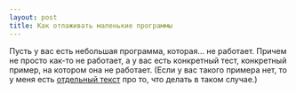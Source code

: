 ```yaml
---
layout: post
title: Как отлаживать маленькие программы
---
```


Пусть у вас есть небольшая программа, которая... не работает. Причем не просто как-то не работает, а у вас есть конкретный тест, 
конкретный пример, на котором она не работает. (Если у вас такого примера нет, то у меня есть [отдельный текст](https://github.com/petr-kalinin/progtexts/releases/download/v2014.11.01/06_testing.pdf) про то, что делать
в таком случае.)
